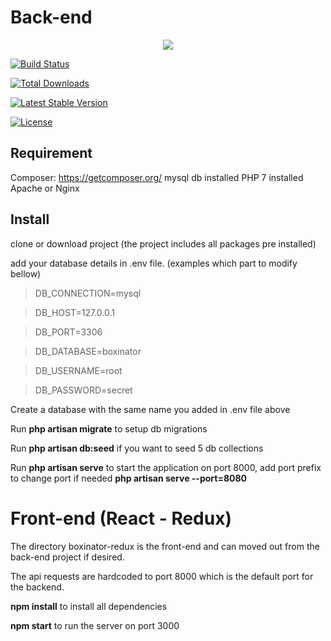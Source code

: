 
  # Back-end

<p  align="center"><img  src="https://laravel.com/assets/img/components/logo-laravel.svg"></p>

  

<p  align="center">

<a  href="https://travis-ci.org/laravel/framework"><img  src="https://travis-ci.org/laravel/framework.svg"  alt="Build Status"></a>

<a  href="https://packagist.org/packages/laravel/framework"><img  src="https://poser.pugx.org/laravel/framework/d/total.svg"  alt="Total Downloads"></a>

<a  href="https://packagist.org/packages/laravel/framework"><img  src="https://poser.pugx.org/laravel/framework/v/stable.svg"  alt="Latest Stable Version"></a>

<a  href="https://packagist.org/packages/laravel/framework"><img  src="https://poser.pugx.org/laravel/framework/license.svg"  alt="License"></a>

</p>

## Requirement
Composer: https://getcomposer.org/
mysql db installed
PHP 7 installed
Apache or Nginx

## Install

clone or download project (the project includes all packages pre installed)

add your database details in .env file. (examples which part to modify bellow)

> DB_CONNECTION=mysql

>DB_HOST=127.0.0.1

>DB_PORT=3306

>DB_DATABASE=boxinator

>DB_USERNAME=root

>DB_PASSWORD=secret


Create a database with the same name you added in .env file above

Run  **php artisan migrate**  to setup db migrations

Run **php artisan db:seed** if you want to seed 5 db collections

Run **php artisan serve** to start the application on port 8000, add port prefix to change port if needed **php artisan serve --port=8080**

# Front-end (React - Redux)

The directory boxinator-redux is the front-end and can moved out from the back-end project if desired.

The api requests are hardcoded to port 8000 which is the default port for the backend.

**npm install** to install all dependencies

**npm start** to run the server on port 3000



  


